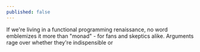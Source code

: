 ```yaml
---
published: false
---
```


If we're living in a functional programming renaissance, no word emblemizes it more than "monad" - for fans and skeptics alike. Arguments rage over whether they're indispensible or 